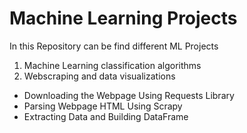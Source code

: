 # Machine Learning Projects
In this Repository can be find different ML Projects 
1. Machine Learning classification algorithms 
2. Webscraping and data visualizations
- Downloading the Webpage Using Requests Library
- Parsing Webpage HTML Using Scrapy
- Extracting Data and Building DataFrame
